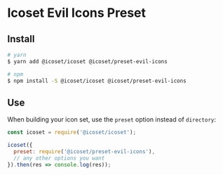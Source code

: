 # Icoset Evil Icons Preset

## Install

```bash
# yarn
$ yarn add @icoset/icoset @icoset/preset-evil-icons

# npm
$ npm install -S @icoset/icoset @icoset/preset-evil-icons
```

## Use

When building your icon set, use the `preset` option instead of
`directory`:

```javascript
const icoset = require('@icoset/icoset');

icoset({
  preset: require('@icoset/preset-evil-icons'),
  // any other options you want
}).then(res => console.log(res));
```